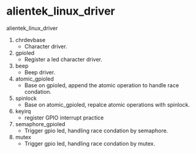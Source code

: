 # alientek_linux_driver
alientek_linux_driver

1. chrdevbase
   * Character driver.
2. gpioled
   * Register a led character driver.
3. beep
   * Beep driver.
4. atomic_gpioled
   * Base on gpioled, append the atomic operation to handle race condation.
5. spinlock
   * Base on atomic_gpioled, repalce atomic operations with spinlock.
6. keyirq
   * register GPIO interrupt practice
7. semaphore_gpioled
   * Trigger gpio led, handling race condation by semaphore.
8. mutex
   * Trigger gpio led, handling race condation by mutex.